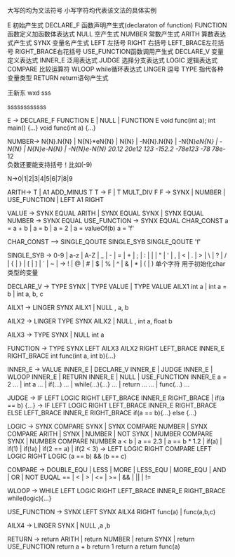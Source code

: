 大写的均为文法符号 小写字符均代表该文法的具体实例

E 初始产生式
DECLARE_F 函数声明产生式(declaraton of function)
FUNCTION  函数定义加函数体表达式
NULL      空产生式
NUMBER    常数产生式
ARITH     算数表达式产生式
SYNX      变量名产生式
LEFT      左括号
RIGHT     右括号
LEFT_BRACE左花括号
RIGHT_BRACE右花括号
USE_FUNCTION函数调用产生式
DECLARE_V 变量定义表达式
INNER_E   泛用表达式
JUDGE     选择分支表达式
LOGIC     逻辑表达式
COMPARE   比较运算符
WLOOP     while循环表达式
LINGER    逗号
TYPE      指代各种变量类型
RETURN    return语句产生式

王新东
wxd
sss

ssssssssssss

E -> DECLARE_F FUNCTION E | NULL | FUNCTION E
void func(int a);
int main()
{...}
void func(int a)
{...}

<!-- 还需要添加#include -->

<!--数字-->
NUMBER-> N{N}.N{N} | N{N}*eN{N} | N{N} | -N{N}.N{N} | -N{N}*eN{N} | -N{N} | N{N}*e-N{N} | -N{N}*e-N{N}
          20.12      20*e12       123     -152.2       -78*e123      -78    78*e-12      
负数还要能支持括号！比如(-9)

N->0|1|2|3|4|5|6|7|8|9




ARITH-> T | A1 ADD_MINUS T
        T -> F | T MULT_DIV F
        F -> SYNX | NUMBER | USE_FUNCTION | LEFT A1 RIGHT

VALUE -> SYNX EQUAL ARITH | SYNX EQUAL SYNX | SYNX EQUAL NUMBER
      -> SYNX EQUAL USE_FUNCTION
      -> SYNX EQUAL CHAR_CONST
a = a + b | a = b | a = 2 | a = valueOf(b)
a = 'f'
<!-- 还差一个字符串类型的处理 -->

CHAR_CONST —> SINGLE_QOUTE SINGLE_SYB SINGLE_QOUTE
'f'

SINGLE_SYB -> 0-9 | a-z | A-Z | _ | - | = | + | ; | : | | | " | ' | , | < | . | > | \ | ? | / | { | } | [ | ] | ` | ~ | 
           -> ! | @ | # | $ | % | ^ | & | * | ( | )
单个字符 用于初始化char类型的变量


DECLARE_V -> TYPE SYNX | TYPE VALUE | TYPE VALUE AILX1 
int a | int a = b | int a, b, c

AILX1 -> LINGER SYNX AILX1 | NULL
, a, b

AILX2 -> LINGER TYPE SYNX AILX2 | NULL
, int a, float b

AILX3 -> TYPE SYNX | NULL
int a

FUNCTION -> TYPE SYNX LEFT AILX3 AILX2 RIGHT LEFT_BRACE INNER_E RIGHT_BRACE
int func(int a, int b){...} 

INNER_E -> VALUE INNER_E | DECLARE_V INNER_E | JUDGE INNER_E | WLOOP INNER_E | RETURN INNER_E | NULL |                     USE_FUNCTION INNER_E
a = 2 ... | int a ... | if(...) ... | while(...){...} ... | return ... ... | func(...) ...

JUDGE -> IF LEFT LOGIC RIGHT LEFT_BRACE INNER_E RIGHT_BRACE |
        if(a == b) {...}
      -> IF LEFT LOGIC RIGHT LEFT_BRACE INNER_E RIGHT_BRACE ELSE  LEFT_BRACE INNER_E RIGHT_BRACE
        if(a == b){...} else {...}

LOGIC -> SYNX COMPARE SYNX | SYNX COMPARE NUMBER | SYNX COMPARE ARITH | SYNX | NUMBER | NOT SYNX | NUMBER COMPARE SYNX |           NUMBER COMPARE NUMBER 
         a < b             | a == 2.3             | a == b * 1.2   | if(a)     | if(1)  | if(!a)   | if(2 == a)          | if(2 < 3)
      -> LEFT LOGIC RIGHT COMPARE LEFT LOGIC RIGHT LOGIC
         (a == b) && (b == c)   

COMPARE -> DOUBLE_EQU | LESS | MORE | LESS_EQU | MORE_EQU | AND | OR | NOT EUQAL
           ==         | <    | >    | <=       | >=       | &&  | || |   !=

WLOOP -> WHILE LEFT LOGIC RIGHT LEFT_BRACE INNER_E RIGHT_BRACE
while(logic){...}

USE_FUNCTION -> SYNX LEFT SYNX AILX4 RIGHT
func(a) | func(a,b,c)

AILX4 -> LINGER SYNX | NULL
,a ,b

RETURN -> return ARITH | return NUMBER | return SYNX | return USE_FUNCTION 
          return a + b   return 1        return a      return func(a)       

